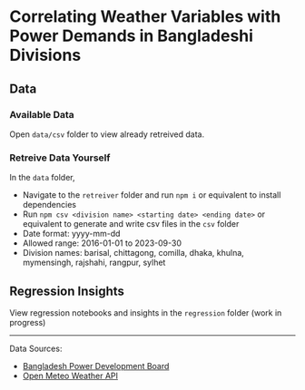 # Correlating Weather Variables with Power Demands in Bangladeshi Divisions

## Data

### Available Data

Open `data/csv` folder to view already retreived data.

### Retreive Data Yourself

In the `data` folder,

- Navigate to the `retreiver` folder and run `npm i` or equivalent to install dependencies
- Run `npm csv <division name> <starting date> <ending date>` or equivalent to generate and write csv files in the `csv` folder
- Date format: yyyy-mm-dd
- Allowed range: 2016-01-01 to 2023-09-30
- Division names: barisal, chittagong, comilla, dhaka, khulna, mymensingh, rajshahi, rangpur, sylhet

## Regression Insights

View regression notebooks and insights in the <code>regression</code> folder (work in progress)

---

Data Sources:

- [Bangladesh Power Development Board](http://119.40.95.168/bpdb/area_wise_demand)
- [Open Meteo Weather API](https://open-meteo.com/)
